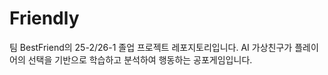 # Friendly
팀 BestFriend의 25-2/26-1 졸업 프로젝트 레포지토리입니다.
AI 가상친구가 플레이어의 선택을 기반으로 학습하고 분석하여 행동하는 공포게임입니다.
